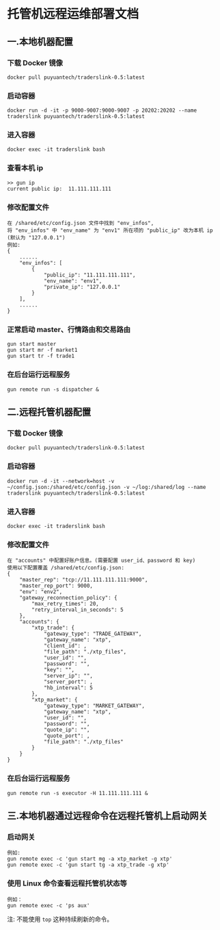 # 托管机远程运维部署文档

## 一.本地机器配置

### 下载 Docker 镜像

    docker pull puyuantech/traderslink-0.5:latest

### 启动容器

    docker run -d -it -p 9000-9007:9000-9007 -p 20202:20202 --name traderslink puyuantech/traderslink-0.5:latest

### 进入容器

    docker exec -it traderslink bash

### 查看本机 ip

    >> gun ip
    current public ip:  11.111.111.111

### 修改配置文件

    在 /shared/etc/config.json 文件中找到 "env_infos",
    将 "env_infos" 中 "env_name" 为 "env1" 所在项的 "public_ip" 改为本机 ip (默认为 "127.0.0.1")
    例如:
    {
        ......
        "env_infos": [
            {
                "public_ip": "11.111.111.111",
                "env_name": "env1",
                "private_ip": "127.0.0.1"
            }
        ],
        ......
    }

### 正常启动 master、行情路由和交易路由

    gun start master
    gun start mr -f market1
    gun start tr -f trade1

### 在后台运行远程服务

    gun remote run -s dispatcher &

## 二.远程托管机器配置

### 下载 Docker 镜像

    docker pull puyuantech/traderslink-0.5:latest

### 启动容器

    docker run -d -it --network=host -v ~/config.json:/shared/etc/config.json -v ~/log:/shared/log --name traderslink puyuantech/traderslink-0.5:latest

### 进入容器

    docker exec -it traderslink bash

### 修改配置文件

    在 "accounts" 中配置好账户信息。(需要配置 user_id、password 和 key)
    使用以下配置覆盖 /shared/etc/config.json:
    {
        "master_rep": "tcp://11.111.111.111:9000",
        "master_rep_port": 9000,
        "env": "env2",
        "gateway_reconnection_policy": {
            "max_retry_times": 20,
            "retry_interval_in_seconds": 5
        },
        "accounts": {
            "xtp_trade": {
                "gateway_type": "TRADE_GATEWAY",
                "gateway_name": "xtp",
                "client_id": ,
                "file_path": "./xtp_files",
                "user_id": "",
                "password": "",
                "key": "",
                "server_ip": "",
                "server_port": ,
                "hb_interval": 5
            },
            "xtp_market": {
                "gateway_type": "MARKET_GATEWAY",
                "gateway_name": "xtp",
                "user_id": "",
                "password": "",
                "quote_ip": "",
                "quote_port": ,
                "file_path": "./xtp_files"
            }
        }
    }

### 在后台运行远程服务

    gun remote run -s executor -H 11.111.111.111 &

## 三.本地机器通过远程命令在远程托管机上启动网关

### 启动网关

    例如:
    gun remote exec -c 'gun start mg -a xtp_market -g xtp'
    gun remote exec -c 'gun start tg -a xtp_trade -g xtp'

### 使用 Linux 命令查看远程托管机状态等

    例如：
    gun remote exec -c 'ps aux'

注: 不能使用 `top` 这种持续刷新的命令。

